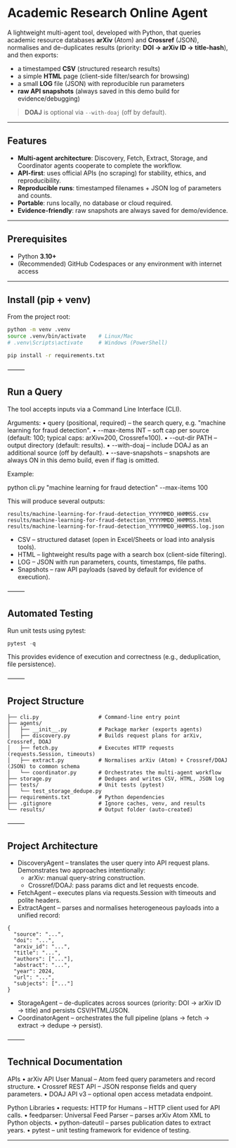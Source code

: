 # Academic Research Online Agent

A lightweight multi-agent tool, developed with Python, that queries academic resource databases **arXiv** (Atom) and **Crossref** (JSON), normalises and de-duplicates results (priority: **DOI → arXiv ID → title-hash**), and then exports:

- a timestamped **CSV** (structured research results)
- a simple **HTML** page (client-side filter/search for browsing)
- a small **LOG** file (JSON) with reproducible run parameters
- **raw API snapshots** (always saved in this demo build for evidence/debugging)

> **DOAJ** is optional via `--with-doaj` (off by default).

---

## Features

- **Multi-agent architecture**: Discovery, Fetch, Extract, Storage, and Coordinator agents cooperate to complete the workflow.
- **API-first**: uses official APIs (no scraping) for stability, ethics, and reproducibility.
- **Reproducible runs**: timestamped filenames + JSON log of parameters and counts.
- **Portable**: runs locally, no database or cloud required.
- **Evidence-friendly**: raw snapshots are always saved for demo/evidence.

---

## Prerequisites

- Python **3.10+**
- (Recommended) GitHub Codespaces or any environment with internet access

---

## Install (pip + venv)

From the project root:

```bash
python -m venv .venv
source .venv/bin/activate    # Linux/Mac
# .venv\Scripts\activate     # Windows (PowerShell)

pip install -r requirements.txt
```

⸻

## Run a Query

The tool accepts inputs via a Command Line Interface (CLI).

Arguments:
	•	query (positional, required) – the search query, e.g. "machine learning for fraud detection".
	•	--max-items INT – soft cap per source (default: 100; typical caps: arXiv≈200, Crossref≈100).
	•	--out-dir PATH – output directory (default: results).
	•	--with-doaj – include DOAJ as an additional source (off by default).
	•	--save-snapshots – snapshots are always ON in this demo build, even if flag is omitted.

Example:

python cli.py "machine learning for fraud detection" --max-items 100

This will produce several outputs:
```
results/machine-learning-for-fraud-detection_YYYYMMDD_HHMMSS.csv
results/machine-learning-for-fraud-detection_YYYYMMDD_HHMMSS.html
results/machine-learning-for-fraud-detection_YYYYMMDD_HHMMSS.log.json

```
- CSV – structured dataset (open in Excel/Sheets or load into analysis tools).
- HTML – lightweight results page with a search box (client-side filtering).
- LOG – JSON with run parameters, counts, timestamps, file paths.
- Snapshots – raw API payloads (saved by default for evidence of execution).

⸻

## Automated Testing

Run unit tests using pytest:
```python
pytest -q
```

This provides evidence of execution and correctness (e.g., deduplication, file persistence).

⸻

## Project Structure

```
├── cli.py                   # Command-line entry point
├── agents/
│   ├── __init__.py          # Package marker (exports agents)
│   ├── discovery.py         # Builds request plans for arXiv, Crossref, DOAJ
│   ├── fetch.py             # Executes HTTP requests (requests.Session, timeouts)
│   ├── extract.py           # Normalises arXiv (Atom) + Crossref/DOAJ (JSON) to common schema
│   └── coordinator.py       # Orchestrates the multi-agent workflow
├── storage.py               # Dedupes and writes CSV, HTML, JSON log
├── tests/                   # Unit tests (pytest)
│   └── test_storage_dedupe.py
├── requirements.txt         # Python dependencies
├── .gitignore               # Ignore caches, venv, and results
└── results/                 # Output folder (auto-created)
```

⸻

## Project Architecture

- DiscoveryAgent – translates the user query into API request plans.
  Demonstrates two approaches intentionally:
	- arXiv: manual query-string construction.
	- Crossref/DOAJ: pass params dict and let requests encode.
- FetchAgent – executes plans via requests.Session with timeouts and polite headers.
- ExtractAgent – parses and normalises heterogeneous payloads into a unified record:
```
{
  "source": "...",
  "doi": "...",
  "arxiv_id": "...",
  "title": "...",
  "authors": ["..."],
  "abstract": "...",
  "year": 2024,
  "url": "...",
  "subjects": ["..."]
}
```

- StorageAgent – de-duplicates across sources (priority: DOI → arXiv ID → title) and persists CSV/HTML/JSON.
- CoordinatorAgent – orchestrates the full pipeline (plans → fetch → extract → dedupe → persist).

⸻

## Technical Documentation

APIs
	•	arXiv API User Manual – Atom feed query parameters and record structure.
	•	Crossref REST API – JSON response fields and query parameters.
	•	DOAJ API v3 – optional open access metadata endpoint.

Python Libraries
	•	requests: HTTP for Humans – HTTP client used for API calls.
	•	feedparser: Universal Feed Parser – parses arXiv Atom XML to Python objects.
	•	python-dateutil – parses publication dates to extract years.
	•	pytest – unit testing framework for evidence of testing.

---
